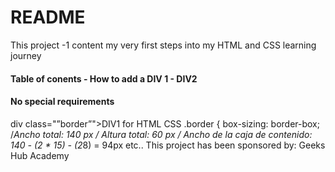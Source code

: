 # README
This project -1 content my very  first steps into my HTML and CSS learning journey
#### Table of conents - How  to add a DIV 1 - DIV2 
####    No special requirements 
div class="”border”">DIV1</div>  for HTML 
CSS .border { box-sizing: border-box; /*Ancho total: 140 px / Altura total: 60 px / Ancho de la caja de contenido: 140 - (2 * 15) - (2*8) = 94px  etc.. 
This project has been sponsored by: Geeks Hub Academy 
